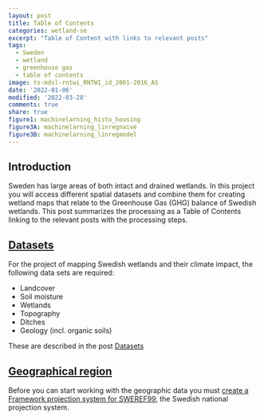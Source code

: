```yaml
---
layout: post
title: Table of Contents
categories: wetland-se
excerpt: "Table of Content with links to relevant posts"
tags:
  - Sweden
  - wetland
  - greenhouse gas
  - table of contents
image: ts-mdsl-rntwi_RNTWI_id_2001-2016_AS
date: '2022-01-06'
modified: '2022-03-28'
comments: true
share: true
figure1: machinelarning_histo_housing
figure3A: machinelarning_linregnaive
figure3B: machinelarning_linregmodel
---
```


## Introduction

Sweden has large areas of both intact and drained wetlands. In this project you will access different spatial datasets and combine them for creating wetland maps that relate to the Greenhouse Gas (GHG) balance of Swedish wetlands. This post summarizes the processing as a Table of Contents linking to the relevant posts with the processing steps.

## [Datasets](../wetland-se_datasets)

For the project of mapping Swedish wetlands and their climate impact, the following data sets are required:

- Landcover
- Soil moisture
- Wetlands
- Topography
- Ditches
- Geology (incl. organic soils)

These are described in the post [Datasets](../wetland-se_datasets)

## [Geographical region](../wetland-se_defregion)

Before you can start working with the geographic data you must [create a Framework projection system for SWEREF99](../wetland-se_defregion), the Swedish national projection system.
